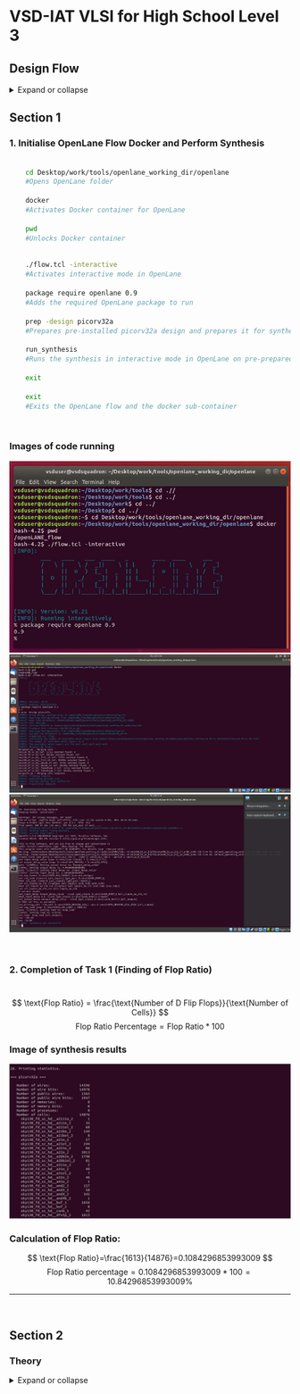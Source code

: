 # VSD-IAT VLSI for High School Level 3
## Design Flow
<details>
<summary>Expand or collapse</summary>

### Understanding Embedded Boards and Chip Structure
- In embedded boards, what appears as the chip is actually its package, which acts as a protective layer.  
- The actual silicon chip is placed inside the package, typically at its center.  
- Wire bonding is used to connect the chip to the package, creating electrical pathways.  

### Internal Structure of a Chip  
- Pads facilitate communication between the chip and the external world.  
- The core is the central area within the pads, where digital logic is implemented.  
- The die consists of both the core and pads, serving as the fundamental unit in semiconductor manufacturing.  

### Semiconductor Manufacturing & Foundries  
- Foundries are facilities where semiconductor chips are fabricated.  
- Foundry IPs (Intellectual Properties) are specialized design elements created for a specific manufacturing process.  
- Macros refer to reusable digital logic blocks within a design.  

### Instruction Set Architecture (ISA) & Program Execution  
- A C program targeting specific hardware undergoes multiple processing stages.  
- It is first compiled into assembly language, aligning with a specific ISA (e.g., RISC-V).  
- Assembly code is then translated into machine code (binary format of 0s and 1s).  
- This machine code is executed by hardware following a standard RTL to GDSII flow.  

### Software-Hardware Interaction  
- System software translates application programs into binary instructions.  
- Key system software components include:  
  - Operating System (OS): Generates functional outputs in C, C++, Java, etc.  
  - Compiler: Converts these outputs into architecture-specific instructions.  
  - Assembler: Translates instructions into binary machine code.  
- The final binary code is processed by the hardware for execution.  

### Hardware Design & Implementation  
- Register Transfer Level (RTL): Describes hardware behavior using HDLs (e.g., Verilog, VHDL).  
- Synthesis: Converts RTL into a gate-level netlist composed of standard logic gates.  
- The netlist is fabricated into a physical chip through semiconductor manufacturing. 

### Open-Source ASIC Design & Evolution  
- Key enablers for open-source ASIC development:  
  - RTL designs (digital logic descriptions).  
  - EDA tools (Electronic Design Automation software).  
  - PDK data (Process Design Kits for fabrication).  
- Early IC manufacturing was restricted to a few companies (e.g., Intel, TI).  
- In 1979, Lynn Conway & Carver Mead introduced structured VLSI design, leading to the rise of:  
  - Fabless companies (design-only firms).  
  - Pure play fabs (fabrication-only firms).  
- Process Design Kits (PDKs) provide manufacturing specifications but were historically locked under NDAs.  
- In 2020, Google & SkyWater released the first open-source PDK for the 130nm process.  

### ASIC Design Flow  
- ASIC implementation requires multiple EDA tools and methodologies.  
- ASIC Flow: A software-driven approach integrating various tools to execute design steps.  

### OpenLANE ASIC Design Flow  
- Converts RTL code into GDSII format, required for chip fabrication.  
- Synthesis transforms RTL descriptions into circuits composed of Standard Cell Libraries (SCLs).  
- The result is a Gate-Level Netlist, functionally identical to the RTL.  

### Standard Cells & Their Views  
- Standard cells have regular layouts and multiple representations:  
  - Liberty view: Electrical properties.  
  - HDL model: Behavioral description.  
  - SPICE/CDL views: Circuit-level details.  
  - GDSII view: Detailed physical layout.  
  - LEF view: Abstract representation.  

### Chip & Macro Floor Planning  
- Chip floor planning defines component placement on the chip.  
- Macro floor planning arranges larger blocks (e.g., memory, logic units).  

### Power Planning  
- Uses upper metal layers for power distribution due to lower resistance.  
- Ensures electromigration & IR drop issues are minimized.  

### Placement Process  
- Global placement: Provides approximate locations for components.  
- Detailed placement: Refines positions to ensure legal (non-overlapping) placement.  

### Clock Tree Synthesis (CTS)  
- Distributes the clock signal across the design.  
- Minimizes clock skew (timing variations across the chip).  

### Finalization & Verification  
- Sign-Off Checks ensure design correctness before fabrication:  
  - DRC (Design Rule Checking): Verifies fabrication constraints.  
  - LVS (Layout vs Schematic): Confirms layout matches the netlist.  
  - STA (Static Timing Analysis): Ensures correct timing operation.
</details>

## Section 1

### 1. Initialise OpenLane Flow Docker and Perform Synthesis
```bash

    cd Desktop/work/tools/openlane_working_dir/openlane
    #Opens OpenLane folder

    docker
    #Activates Docker container for OpenLane

    pwd
    #Unlocks Docker container

```
    
```bash

    ./flow.tcl -interactive
    #Activates interactive mode in OpenLane

    package require openlane 0.9
    #Adds the required OpenLane package to run

    prep -design picorv32a
    #Prepares pre-installed picorv32a design and prepares it for synthesis

    run_synthesis
    #Runs the synthesis in interactive mode in OpenLane on pre-prepared design and returns design statistics on completion

    exit

    exit
    #Exits the OpenLane flow and the docker sub-container
```

&nbsp;
### Images of code running

![](sources/image.png)
![](sources/image2.png)
![](sources/image3.png)

&nbsp;

### 2. Completion of Task 1 (Finding of Flop Ratio)
&nbsp;
$$
    \text{Flop Ratio} = \frac{\text{Number of D Flip Flops}}{\text{Number of Cells}}
$$
$$
    \text{Flop Ratio Percentage} = \text{Flop Ratio} * 100
$$
### Image of synthesis results
![](sources/image4.png)

### Calculation of Flop Ratio:
$$
    \text{Flop Ratio}=\frac{1613}{14876}=0.1084296853993009
$$
$$
    \text{Flop Ratio percentage}=0.1084296853993009*100=10.84296853993009\%
$$

----
&nbsp;

## Section 2

### Theory

<details>
<summary>Expand or collapse</summary>

### Calculating width and height of die and core
- Core and Die definitions
  - Core is the part of the die upon which the fundamental components of the chip are built
  - Die is the semiconductor wafer on which the cores are fabricated
- Minimum area of core is the sum of all the areas of the fundamental components (i.e. area of the netlist) and is unachievable due to the need for space for wires, buffers etc.
- Utilisation factor
  - Quantifies the space efficiency of the floor plan of the chip
  - $\text{Utilisation factor}=\frac{\text{Area of the netlist}}{\text{Total area of the core}}$
- Aspect Ratio
  - Height to width ratio of the core
  - $\text{Aspect Ratio}=\frac{\text{Height}}{\text{Width}}$

### Pre-placed cells and concept of modules
- Module
  - Part of the chip's combinational logic with its own inputs and outputs
  - Modular and can be repeatedly instantiated using a preset
- Pre-placed cells
  - These modules are manually placed on the chip layout before automated planning and routing.
  - Placed during floorplanning
  - Good placement is essential as the automated routing and planning algorithm has to work around and not interfere with these modules.

### Need for decoupling capacitors
- Output voltages are characterised into 0 and 1 with a section of noise between them.
- Due to the resistance offered by the physical wires and the distance between the power supply and the components, a voltage drop can be seen.
- If the voltage drop is so major that the input voltage itself is within the noise band, uncertain and incorrect results may be seen.
- Hence, to reduce the effect of these voltage drops, a decoupling capacitor can be connected in a parallel connection with the module:
  - When there is a demand for voltage, the charge is taken from the capacitor not from the power supply directly
  - The power supply is itself connected to the capacitor and ensures that it is charged up to an accpetable voltage
  - This acts like a buffer ensuring that the voltage drops and noise in the circuit voltage don't affect the components' outputs
  - The close physical proximity to the components themselves helps reduce the further voltage drop due to resistance

### Power planning
- When communication between modules is over a large distance, signal loss due to resistance is likely and cannot be alleviated through a decoupling capacitor as its unfeasible to place decoupling capacitors on every connection on the chip.
- Ground Bounce and Voltage Droop
  - Ground Bounce
    - After the inversion logic, a large number of charged capacitors in a bus drain their charge (change state from 1 to 0) simulataneously into the same ground line.
    - This leads to a sudden increase in the voltage of the ground and can cause inaccuracies if the voltage enters the noise band.
    - This increase however, is temporary and returns to normal soon after. 
  - Voltage Droop
    - After the inversion logic, a large number of uncharged capacitors in a bus take up charge simultaneously from the same power line.
    - This leads to a sudden drop in the power voltage and can cause inaccuracies if it falls enough to enter the noise band.
    - This decrease, however is temporary and returns to normal soon after.
  - Cause - Singular power supply and ground leading to overstress of the voltage supply
  - Solution 
    - Decentralised, independent power supplies that form a grid-like 'mesh' across the chip 
    - Ensures that power need not pass through only one supply but can be taken from the nearest power supply reducing stress on one supply

### 
</details>
